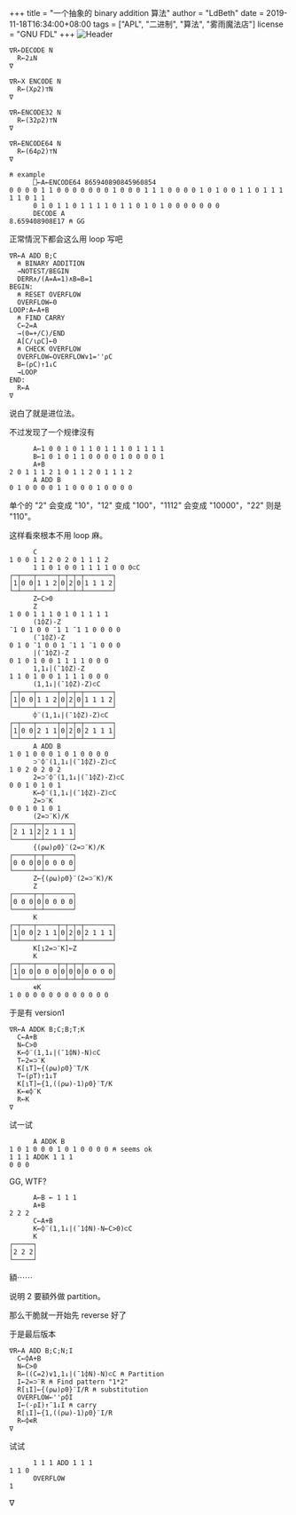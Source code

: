 +++
title = "一个抽象的 binary addition 算法"
author = "LdBeth"
date = 2019-11-18T16:34:00+08:00
tags = ["APL", "二进制", "算法", "雾雨魔法店"]
license = "GNU FDL"
+++
![Header](v2-ab78974f11ac5d246038b7f47a3f1c15_1440w.image.png)

````apl
∇R←DECODE N
  R←2⊥N
∇

∇R←X ENCODE N
  R←(X⍴2)⊤N
∇

∇R←ENCODE32 N
  R←(32⍴2)⊤N
∇

∇R←ENCODE64 N
  R←(64⍴2)⊤N
∇

⍝ example
      ⎕←A←ENCODE64 865940890845960854
0 0 0 0 1 1 0 0 0 0 0 0 0 1 0 0 0 1 1 1 0 0 0 0 1 0 1 0 0 1 1 0 1 1 1 1 1 0 1 1
      0 1 0 1 1 0 1 1 1 1 0 1 1 0 1 0 1 0 0 0 0 0 0 0
      DECODE A
8.659408908E17 ⍝ GG
````

正常情況下都会这么用 loop 写吧

````apl
∇R←A ADD B;C
  ⍝ BINARY ADDITION
  →NOTEST/BEGIN
  DERR∧/(A=A=1)∧B=B=1
BEGIN:
  ⍝ RESET OVERFLOW
  OVERFLOW←0
LOOP:A←A+B
  ⍝ FIND CARRY
  C←2=A
  →(0=+/C)/END
  A[C/⍳⍴C]←0
  ⍝ CHECK OVERFLOW
  OVERFLOW←OVERFLOW∨1=''⍴C
  B←(⍴C)↑1↓C
  →LOOP
END:
  R←A
∇
````

说白了就是进位法。

不过发现了一个规律沒有

````apl
      A←1 0 0 1 0 1 1 0 1 1 1 0 1 1 1 1
      B←1 0 1 0 1 1 0 0 0 0 1 0 0 0 0 1
      A+B
2 0 1 1 1 2 1 0 1 1 2 0 1 1 1 2
      A ADD B
0 1 0 0 0 0 1 1 0 0 0 1 0 0 0 0
````

单个的 "2" 会变成 "10"，"12" 变成 "100"，"1112" 会变成 "10000"，"22" 则是 "110"。

这样看來根本不用 loop 麻。

````apl
      C
1 0 0 1 1 2 0 2 0 1 1 1 2
      1 1 0 1 0 0 1 1 1 1 0 0 0⊂C
┌─┬───┬─────┬─┬─┬─┬───────┐
│1│0 0│1 1 2│0│2│0│1 1 1 2│
└─┴───┴─────┴─┴─┴─┴───────┘
      Z←C>0
      Z
1 0 0 1 1 1 0 1 0 1 1 1 1
      (1⌽Z)-Z
¯1 0 1 0 0 ¯1 1 ¯1 1 0 0 0 0
      (¯1⌽Z)-Z
0 1 0 ¯1 0 0 1 ¯1 1 ¯1 0 0 0
      |(¯1⌽Z)-Z
0 1 0 1 0 0 1 1 1 1 0 0 0
      1,1↓|(¯1⌽Z)-Z
1 1 0 1 0 0 1 1 1 1 0 0 0
      (1,1↓|(¯1⌽Z)-Z)⊂C
┌─┬───┬─────┬─┬─┬─┬───────┐
│1│0 0│1 1 2│0│2│0│1 1 1 2│
└─┴───┴─────┴─┴─┴─┴───────┘
      ⌽¨(1,1↓|(¯1⌽Z)-Z)⊂C
┌─┬───┬─────┬─┬─┬─┬───────┐
│1│0 0│2 1 1│0│2│0│2 1 1 1│
└─┴───┴─────┴─┴─┴─┴───────┘
      A ADD B
1 0 1 0 0 0 1 0 1 0 0 0 0
      ⊃¨⌽¨(1,1↓|(¯1⌽Z)-Z)⊂C
1 0 2 0 2 0 2
      2=⊃¨⌽¨(1,1↓|(¯1⌽Z)-Z)⊂C
0 0 1 0 1 0 1
      K←⌽¨(1,1↓|(¯1⌽Z)-Z)⊂C
      2=⊃¨K
0 0 1 0 1 0 1
      (2=⊃¨K)/K
┌─────┬─┬───────┐
│2 1 1│2│2 1 1 1│
└─────┴─┴───────┘
      {(⍴⍵)⍴0}¨(2=⊃¨K)/K
┌─────┬─┬───────┐
│0 0 0│0│0 0 0 0│
└─────┴─┴───────┘
      Z←{(⍴⍵)⍴0}¨(2=⊃¨K)/K
      Z
┌─────┬─┬───────┐
│0 0 0│0│0 0 0 0│
└─────┴─┴───────┘
      K
┌─┬───┬─────┬─┬─┬─┬───────┐
│1│0 0│2 1 1│0│2│0│2 1 1 1│
└─┴───┴─────┴─┴─┴─┴───────┘
      K[⍸2=⊃¨K]←Z
      K
┌─┬───┬─────┬─┬─┬─┬───────┐
│1│0 0│0 0 0│0│0│0│0 0 0 0│
└─┴───┴─────┴─┴─┴─┴───────┘
      ∊K
1 0 0 0 0 0 0 0 0 0 0 0 0
````

于是有 version1

````apl
∇R←A ADDK B;C;B;T;K
  C←A+B
  N←C>0
  K←⌽¨(1,1↓|(¯1⌽N)-N)⊂C
  T←2=⊃¨K
  K[⍸T]←{(⍴⍵)⍴0}¨T/K
  T←(⍴T)↑1↓T
  K[⍸T]←{1,((⍴⍵)-1)⍴0}¨T/K
  K←∊⌽¨K
  R←K
∇
````

试一试

````apl
      A ADDK B
1 0 1 0 0 0 1 0 1 0 0 0 0 ⍝ seems ok
1 1 1 ADDK 1 1 1      
0 0 0
````

GG, WTF?

````apl
      A←B ← 1 1 1
      A+B
2 2 2
      C←A+B
      K←⌽¨(1,1↓|(¯1⌽N)-N←C>0)⊂C
      K
┌─────┐
│2 2 2│
└─────┘
````

額⋯⋯

说明 2 要額外做 partition。

那么干脆就一开始先 reverse 好了

于是最后版本 

````apl
∇R←A ADD B;C;N;I
  C←⌽A+B
  N←C>0
  R←((C=2)∨1,1↓|(¯1⌽N)-N)⊂C ⍝ Partition
  I←2=⊃¨R ⍝ Find pattern "1*2"
  R[⍸I]←{(⍴⍵)⍴0}¨I/R ⍝ substitution
  OVERFLOW←''⍴⌽I
  I←(-⍴I)↑¯1↓I ⍝ carry
  R[⍸I]←{1,((⍴⍵)-1)⍴0}¨I/R
  R←⌽∊R
∇
````

试试

````apl
      1 1 1 ADD 1 1 1
1 1 0
      OVERFLOW
1
````

∇
